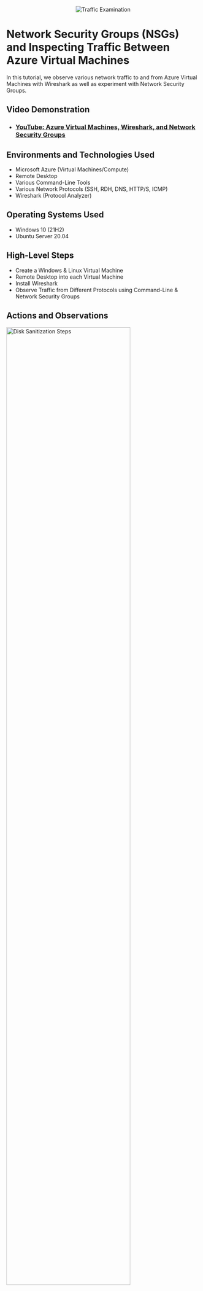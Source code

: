 <p align="center">
<img src="https://i.imgur.com/Ua7udoS.png" alt="Traffic Examination"/>
</p>

<h1>Network Security Groups (NSGs) and Inspecting Traffic Between Azure Virtual Machines</h1>
In this tutorial, we observe various network traffic to and from Azure Virtual Machines with Wireshark as well as experiment with Network Security Groups. <br />


<h2>Video Demonstration</h2>

- ### [YouTube: Azure Virtual Machines, Wireshark, and Network Security Groups](https://www.youtube.com)

<h2>Environments and Technologies Used</h2>

- Microsoft Azure (Virtual Machines/Compute)
- Remote Desktop
- Various Command-Line Tools
- Various Network Protocols (SSH, RDH, DNS, HTTP/S, ICMP)
- Wireshark (Protocol Analyzer)

<h2>Operating Systems Used </h2>

- Windows 10 (21H2)
- Ubuntu Server 20.04

<h2>High-Level Steps</h2>

- Create a Windows & Linux Virtual Machine
- Remote Desktop into each Virtual Machine
- Install Wireshark 
- Observe Traffic from Different Protocols using Command-Line & Network Security Groups

<h2>Actions and Observations</h2>

<p>
<img src="https://i.imgur.com/DJmEXEB.png" height="80%" width="80%" alt="Disk Sanitization Steps"/>
</p>
<p>
To start observing network traffic, we first need to create two virtual machines on Microsoft Azure. To create the Windows VM:
</p>
<p>
  
  1. On the home webpage, type into the search bar "Virtual Machines" and select the icon
  
  2. Select create virtual machine
     
  3. Give the machine a name such as VM1, and then choose Windows 10 Pro as the image
     
  4. Make sure to give the virtual machine enough virtual cpu size, such as 2vcpus so that the VM doesn't run slow
     
  5. Input a username and password
   
  6. Agree to the liscensing and click "Review + Create", then Create 
  
</p>
<p>
To create the Linux VM, repeat the steps above with a few minor changes:
</p>
<p>

  - Make sure the Linux VM is in the same Resource group, region, & virtual network as the Windows VM (under Networking)
  - Instead of selecting the Windows image, select Ubuntu Server 20.04 LTS
  - Under "Administrator Account" select password instead of SSH public key to create a username and password
</p>
<br />

<p>
<img src="https://i.imgur.com/DJmEXEB.png" height="80%" width="80%" alt="Disk Sanitization Steps"/>
</p>
<p>
Congrats! You have now created two virtual machines on Microsoft Azure. To remotely connect to each, you can search for "Remote Desktop Connection" on Windows, or if you are using MacOS you can download an app called "Microsoft Remote Desktop". From there, it will ask for a public IP address of your VM. To find this, go back to the Virtual Machines page on Azure and you should see both virtual machines, along with their generated public IP address like the image below. 
<img src="https://i.imgur.com/DJmEXEB.png" height="80%" width="80%" alt="Disk Sanitization Steps"/>

Once you select connect in Remote Desktop, enter the username and password you created eariler for the Windows VM. Once remoted in, minimize the window and open another instance of Remote Desktop to remote in to the Linux VM. 
</p>
<br />

<p>
<img src="https://i.imgur.com/DJmEXEB.png" height="80%" width="80%" alt="Disk Sanitization Steps"/>
</p>
<p>
On the Windows VM, launch Microsoft Edge and search "Download Wireshark" and download the Windows Intel Installer version (refer to the image above). You can also copy and paste this link into the VM: https://www.wireshark.org/. Wireshark allows us to view various networking traffic and filter for specific ports. Once installed, launch Wireshark and select Ethernet and Start Capturing Packets (shark icon). 
<img src="https://i.imgur.com/DJmEXEB.png" height="80%" width="80%" alt="Disk Sanitization Steps"/>
</p>
<br />

<p>
<img src="https://i.imgur.com/DJmEXEB.png" height="80%" width="80%" alt="Disk Sanitization Steps"/>
</p>
<p>
Now we can start observe different network protocols between each VM! The first protocol we will observe is ICMP, which is a protocol used to ensure that packets of data are being sent between two addresses. Specifically, we are going to use the command line tool "ping", which utilizes an ICMP Echo Request & Reply. To do this:
</p>
<p>

1. On Wireshark, filter for "ICMP" in the search bar and hit enter
2. Back in the Virtual Machines page, select the Linux VM and scroll down to find it's private IP address
3. In the Windows VM, open Command Line and type "ping <private IP address>" and hit enter

</p>
<p>
<img src="https://i.imgur.com/DJmEXEB.png" height="80%" width="80%" alt="Disk Sanitization Steps"/>
</p>
<p>
You should see that the Windows VM sent 4 Echo ping requests and got 4 Echo replies from the Linux VM. If we wanted to block ICMP protocols from reaching the Linux VM, we can utilize Network Security Groups on Azure, which basically acts as the VM's firewall. To do this:
</p>
<p>

1. Initiate a non-stop ping with "ping <private IP address> -t"
2. Go to Microsoft Azure and search for Network Security Groups
3. Select the Linux VM's NSG, and then select Inbound security rules
4. Select Add, then ICMP and Deny (you can name it whatever you want)
5. Click Add to create the inbound security rule
6. Go back to Wireshark and the command line, it will start to only send Echo requests on Wireshark and saying "Request timed out" on command line
7. Go back to Network Security Groups and delete the inbound rule that was just createed to see the ping work again with Echo replies
</p>
<p>
<img src="https://i.imgur.com/DJmEXEB.png" height="80%" width="80%" alt="Disk Sanitization Steps"/>
</p>
<br />

<p>
<img src="https://i.imgur.com/DJmEXEB.png" height="80%" width="80%" alt="Disk Sanitization Steps"/>
</p>
<p>
The next protocol we are going to observe is SSH, or secure shell, which is basically Remote Desktop protocol but you can only use the command line/bash. To do this:
</p>
<p>

1. In Wireshark filter for SSH traffic
2. In the command line, type "ssh <usernameLinuxVM>@<private IP address of Linux VM>" and hit enter
3. Enter yes, then enter password created for the Linux VM
4. Once you have logged in to the LInux VM via SSH, you can type various Linux commands such as "pwd" and observe the traffic on Wireshark
5. Type "exit" to exit SSH
<img src="https://i.imgur.com/DJmEXEB.png" height="80%" width="80%" alt="Disk Sanitization Steps"/>
</p>
<br />

<img src="https://i.imgur.com/DJmEXEB.png" height="80%" width="80%" alt="Disk Sanitization Steps"/>
</p>
<p>
Dynamic Host Configuration Protocol (DHCP) is the next protocol we are going to observe, which is what dynamically/automatically assigns devices a IP address when it connects to a network. To do this:
</p>
<p>

1. Filter Wireshark for DHCP traffic
2. We can issue the Windows VM a new ip address to see DHCP traffic by going to the command line and entering "ipconfig /renew"
</p>
<br />

<p>
<img src="https://i.imgur.com/DJmEXEB.png" height="80%" width="80%" alt="Disk Sanitization Steps"/>
</p>
<p>
The next networking protocol we are going to observe is Domain Name System or DNS, which maps human readable text to IP addresses. To observe DNS:
</p>
<p>

1. Filter for DNS in Wireshark
2. In the command line, use "nslookup" to see what a website such as google.com's IP address is
</p>
<br />

<p>
<img src="https://i.imgur.com/DJmEXEB.png" height="80%" width="80%" alt="Disk Sanitization Steps"/>
</p>
<p>
Our final networking protocol we are going to observe is Remote Desktop Protocol (RDP), which is what we used to log into the Windows and Linux VMs. To do this, simply filter for RDP traffic on Wireshark and do anything on the VM, as the protocol is constantly sending data packets between the VM and our physical device's inputs.
</p>
<p>
Congrats! We were able to successfully observe various types of network traffic through virtual machines on Azure!
</p>
<br />
